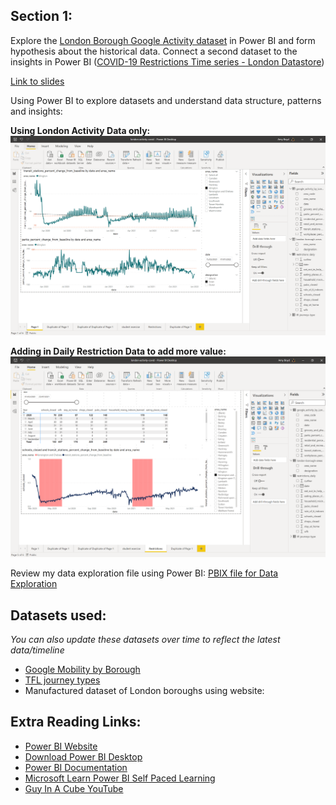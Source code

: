 ## Section 1: 

Explore the [London Borough Google Activity dataset](https://data.london.gov.uk/dataset/public-transport-journeys-type-transport) in Power BI and form hypothesis about the historical data. Connect a second dataset to the insights in Power BI ([COVID-19 Restrictions Time series - London Datastore](https://data.london.gov.uk/dataset/covid-19-restrictions-timeseries))

[Link to slides](https://gaicstor2020.blob.core.windows.net/amy-ppts/ImplementingAIendtoendinthecloudwithAzure.pptx)

Using Power BI to explore datasets and understand data structure, patterns and insights:

**Using London Activity Data only:**
![Power BI Exploration with London Activity Dataset](section-1-powerbids1.png)

**Adding in Daily Restriction Data to add more value:**
![Power BI Exploration adding Daily Restrictions Information](section-1-powerbidsadded.png)

Review my data exploration file using Power BI: [PBIX file for Data Exploration](section1-powerbi-dataexploration.pbix)

## Datasets used:
*You can also update these datasets over time to reflect the latest data/timeline*

* [Google Mobility by Borough](https://data.london.gov.uk/dataset/google-mobility-by-borough)
* [TFL journey types](https://data.london.gov.uk/dataset/public-transport-journeys-type-transport)
* Manufactured dataset of London boroughs using website:  

## Extra Reading Links:

* [Power BI Website](https://powerbi.microsoft.com/en-us/)
* [Download Power BI Desktop](https://powerbi.microsoft.com/en-us/desktop/)
* [Power BI Documentation](https://docs.microsoft.com/en-us/power-bi/)
* [Microsoft Learn Power BI Self Paced Learning](https://docs.microsoft.com/en-gb/learn/powerplatform/power-bi?WT.mc_id=powerbi_landingpage-marketing-page)
* [Guy In A Cube YouTube](https://www.youtube.com/channel/UCFp1vaKzpfvoGai0vE5VJ0w)